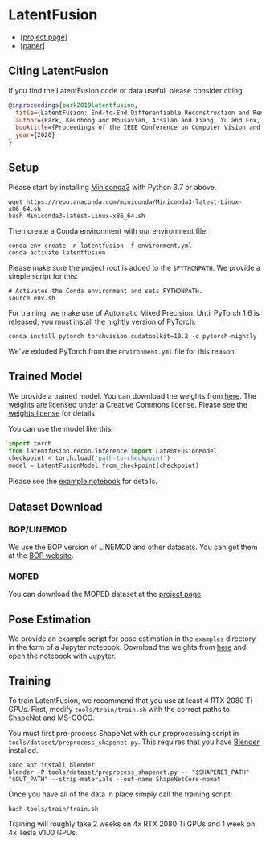 # LatentFusion

 * [[project page](https://keunhong.com/publications/latentfusion/)]
 * [[paper](https://arxiv.org/abs/1912.00416)]

## Citing LatentFusion
If you find the LatentFusion code or data useful, please consider citing:

```bibtex
@inproceedings{park2019latentfusion,
  title={LatentFusion: End-to-End Differentiable Reconstruction and Rendering for Unseen Object Pose Estimation},
  author={Park, Keunhong and Mousavian, Arsalan and Xiang, Yu and Fox, Dieter},
  booktitle={Proceedings of the IEEE Conference on Computer Vision and Pattern Recognition},
  year={2020}
}
```

## Setup

Please start by installing [Miniconda3](https://conda.io/projects/conda/en/latest/user-guide/install/linux.html) with Python 3.7 or above.

    wget https://repo.anaconda.com/miniconda/Miniconda3-latest-Linux-x86_64.sh
    bash Miniconda3-latest-Linux-x86_64.sh

Then create a Conda environment with our environment file:

    conda env create -n latentfusion -f environment.yml
    conda activate latentfusion
    
Please make sure the project root is added to the `$PYTHONPATH`. We provide a simple script for this:

    # Activates the Conda environment and sets PYTHONPATH.
    source env.sh
    
For training, we make use of Automatic Mixed Precision. Until PyTorch 1.6 is released, you must install the nightly version of PyTorch.

    conda install pytorch torchvision cudatoolkit=10.2 -c pytorch-nightly

We've exluded PyTorch from the `environment.yml` file for this reason.


## Trained Model

We provide a trained model. You can download the weights from [here](https://drive.google.com/file/d/18NIGeCO4U5fgTpqH3bBTXfk1Ib1f0Seh/view). The weights are licensed under a Creative Commons license. Please see the [weights license](WEIGHTS_LICENSE) for details.

You can use the model like this:
```python
import torch
from latentfusion.recon.inference import LatentFusionModel
checkpoint = torch.load('path-to-checkpoint')
model = LatentFusionModel.from_checkpoint(checkpoint)
```

Please see the [example notebook](examples/pose_estimation.ipynb) for details.


## Dataset Download

### BOP/LINEMOD

We use the BOP version of LINEMOD and other datasets. You can get them at the [BOP website](https://bop.felk.cvut.cz/home/).

### MOPED

You can download the MOPED dataset at the [project page](https://keunhong.com/publications/latentfusion/).


## Pose Estimation

We provide an example script for pose estimation in the `examples` directory in the form of a Jupyter notebook. Download the weights from [here](https://drive.google.com/file/d/18NIGeCO4U5fgTpqH3bBTXfk1Ib1f0Seh/view)
and open the notebook with Jupyter.


## Training

To train LatentFusion, we recommend that you use at least 4 RTX 2080 Ti GPUs. First, modify `tools/train/train.sh`
with the correct paths to ShapeNet and MS-COCO.

You must first pre-process ShapeNet with our preprocessing script in `tools/dataset/preprocess_shapenet.py`.
This requires that you have [Blender](https://www.blender.org/) installed.

    sudo apt install blender
    blender -P tools/dataset/preprocess_shapenet.py -- "$SHAPENET_PATH" "$OUT_PATH" --strip-materials --out-name ShapeNetCore-nomat
    
Once you have all of the data in place simply call the training script:

    bash tools/train/train.sh

Training will roughly take 2 weeks on 4x RTX 2080 Ti GPUs and 1 week on 4x Tesla V100 GPUs.


